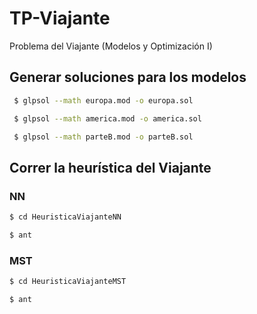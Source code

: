 # TP-Viajante

Problema del Viajante (Modelos y Optimización I)

## Generar soluciones para los modelos

```bash
 $ glpsol --math europa.mod -o europa.sol

 $ glpsol --math america.mod -o america.sol

 $ glpsol --math parteB.mod -o parteB.sol
```

## Correr la heurística del Viajante

### NN

```bash
$ cd HeuristicaViajanteNN

$ ant
```

### MST

```bash
$ cd HeuristicaViajanteMST

$ ant
```

